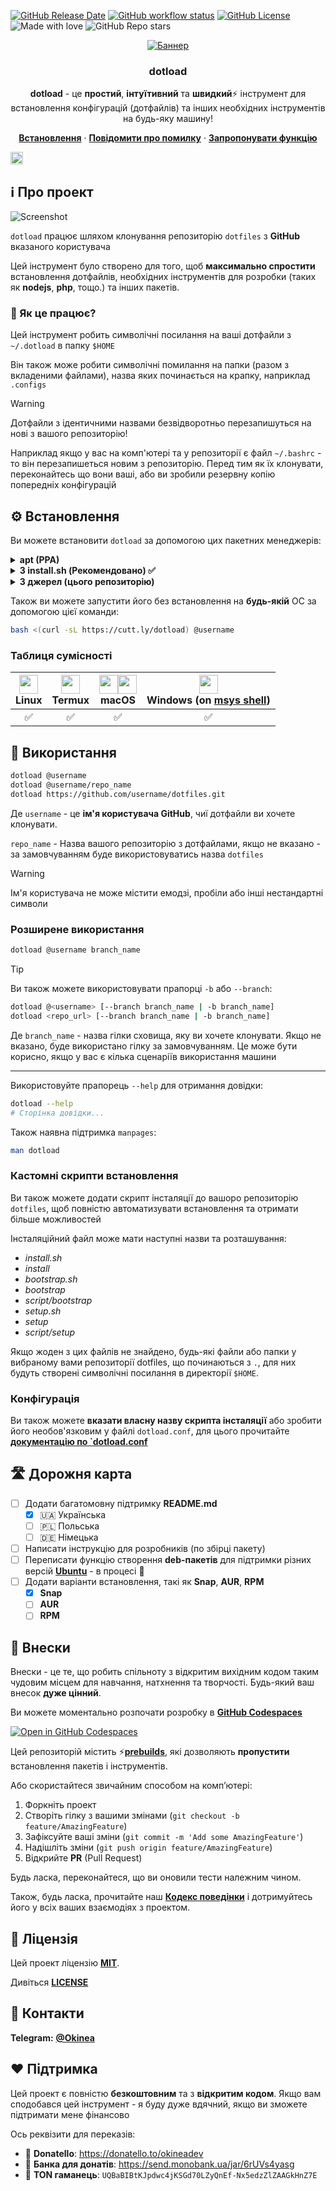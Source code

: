 <!-- markdownlint-disable no-inline-html first-line-h1 -->

[![GitHub Release Date][github-release-date]][github-release-page]
[![GitHub workflow status][github-workflow-status]][github-workflow-runs]
[![GitHub License][github-license]](../../LICENSE)
![Made with love][made-with-love]
![GitHub Repo stars][github-stars]

<!-- PROJECT LOGO -->
<div align="center">
  <a href="https://github.com/okineadev/dotload">
    <img src="../../public/banner.png" alt="Баннер">
  </a>

  <h3 align="center">dotload</h3>

  <p align="center">
    <p>
    <b>dotload</b> - це <b>простий</b>, <b>інтуїтивний</b> та <b>швидкий</b>⚡ інструмент для встановлення конфігурацій (дотфайлів) та інших необхідних інструментів на будь-яку машину!</p>
    <a href="#%EF%B8%8F-Встановлення"><b>Встановлення</b></a>
    ·
    <a href="https://github.com/okineadev/dotload/issues/new?labels=bug&template=bug_report.md"><b>Повідомити про помилку</b></a>
    ·
    <a href="https://github.com/okineadev/dotload/issues/new?labels=enhancement&template=feature_request.md"><b>Запропонувати функцію</b></a>
  </p>
</div>

<a href="../../README.md"><img
  height="20"
  src="../../public/flag-us.png"
  alt="English">
</a>

## ℹ️ Про проект

![Screenshot](../../public/screenshot.png)

`dotload` працює шляхом клонування репозиторію `dotfiles` з **GitHub** вказаного користувача

Цей інструмент було створено для того, щоб **максимально спростити** встановлення дотфайлів, необхідних інструментів для розробки (таких як **nodejs**, **php**, тощо.) та інших пакетів.

### 🤔 Як це працює?

Цей інструмент робить символічні посилання на ваші дотфайли з `~/.dotload` в папку `$HOME`

Він також може робити символічні помилання на папки (разом з вкладеними файлами), назва яких починається на крапку, наприклад `.configs`

> [!WARNING]
> Дотфайли з ідентичними назвами безвідворотньо перезапишуться на нові з вашого репозиторію!

Наприклад якщо у вас на комп'ютері та у репозиторії є файл `~/.bashrc` - то він перезапишеться новим з репозиторію. Перед тим як їх клонувати, переконайтесь що вони ваші, або ви зробили резервну копію попередніх конфігурацій

## ⚙️ Встановлення

Ви можете встановити `dotload` за допомогою цих пакетних менеджерів:

<details>
  <summary><b>apt (PPA)</b></summary>
  <br/>

  З цим методом ви отримуватимете подальші оновлення

  ```bash
  sudo add-apt-repository ppa:salumin/tools
  sudo apt update
  sudo apt install dotload
  ```

</details>

<details>
  <summary><b>З install.sh (Рекомендовано) ✅</b></summary>
  <br/>

  З цим методом, ви можете встановити dotload практично на **будь-якій системі**, в тому числі в Termux

  📥 **Встановлення**:

  ```bash
  curl -sL https://cutt.ly/dotload-install | bash
  ```

  🗑️ **Видалення**:

  ```bash
  sudo rm $PREFIX/bin/dotload && hash -r
  ```

  > ℹ️ Примітка: Якщо ви хочете видалити цей інструмент з **Termux**, вам потрібно виконати вище вказану команду без `sudo`

</details>

<details>
  <summary><b>З джерел (цього репозиторію)</b></summary>
  <br/>

  З цим методом ви можете з легкістю модифікувати встановлення, та бути впевненим в безпеці.

  Кроки для встановлення з джерел:

  1. Клонуйте репозиторій

  ```bash
  git clone https://github.com/okineadev/dotload.git --depth=1
  ```

  2. Перейдіть в папку проекту

  ```bash
  cd dotload
  ```

  3. Встановіть інструменти

  Якщо у вас не встановлений `make`, вам потрібно його встановити:

  ```bash
  sudo apt install make
  ```

  Також наявна підтримка [**task**](https://taskfile.dev/).

  📥 **Встановлення**:

  ```bash
  make install
  ```

  > 💡 Порада: якщо ви надаєте перевагу використанню сучаснішого [**task**](https://taskfile.dev/) замість [**GNU make**](https://www.gnu.org/software/make/), можете скористатись цією командою:

  ```bash
  task install
  ```

  🗑️ **Видалення**:

  ```bash
  make uninstall
  # Або
  task uninstall
  ```

</details>

Також ви можете запустити його без встановлення на **будь-якій** ОС за допомогою цієї команди:

```bash
bash <(curl -sL https://cutt.ly/dotload) @username
```

### Таблиця сумісності

| <div><img src="https://upload.wikimedia.org/wikipedia/commons/f/f1/Icons8_flat_linux.svg" width="30"/></div> **Linux** | <div><img src="https://upload.wikimedia.org/wikipedia/commons/b/b5/Termux.svg" width="30"/></div> **Termux** | <div><img src="../../public/macos-logo.svg#gh-light-mode-only" width="30"/><img src="../../public/macos-white-logo.svg#gh-dark-mode-only" width="30"/></div> **macOS** | <div><img src="https://github.com/okineadev/dotload/assets/81070564/99544c04-51e7-41b5-95f7-0828cfc97617" width="30"/></div> **Windows** (on [msys shell](https://www.msys2.org/)) |
| :-: | :-: | :-: | :-: |
| ✅ | ✅ | ✅ | ✅ |

## 🚀 Використання

```bash
dotload @username
dotload @username/repo_name
dotload https://github.com/username/dotfiles.git
```

Де `username` - це **ім'я користувача GitHub**, чиї дотфайли ви хочете клонувати.

`repo_name` - Назва вашого репозиторію з дотфайлами, якщо не вказано - за замовчуванням буде використовуватись назва `dotfiles`

> [!WARNING]
> Ім'я користувача не може містити емодзі, пробіли або інші нестандартні символи

### Розширене використання

```bash
dotload @username branch_name
```

> [!TIP]
> Ви також можете використовувати прапорці `-b` або `--branch`:

```bash
dotload @<username> [--branch branch_name | -b branch_name]
dotload <repo_url> [--branch branch_name | -b branch_name]
```

Де `branch_name` - назва гілки сховища, яку ви хочете клонувати. Якщо не вказано, буде використано гілку за замовчуванням. Це може бути корисно, якщо у вас є кілька сценаріїв використання машини

---

Використовуйте прапорець `--help` для отримання довідки:

```bash
dotload --help
# Сторінка довідки...
```

Також наявна підтримка `manpages`:

```bash
man dotload
```

### Кастомні скрипти встановлення

Ви також можете додати скрипт інсталяції до вашоро репозиторію `dotfiles`, щоб повністю автоматизувати встановлення та отримати більше можливостей

Інсталяційний файл може мати наступні назви та розташування:

- _install.sh_
- _install_
- _bootstrap.sh_
- _bootstrap_
- _script/bootstrap_
- _setup.sh_
- _setup_
- _script/setup_

Якщо жоден з цих файлів не знайдено, будь-які файли або папки у вибраному вами репозиторії dotfiles, що починаються з `.`, для них будуть створені символічні посилання в директорії `$HOME`.

### Конфігурація

Ви також можете **вказати власну назву скрипта інсталяції**
або зробити його необов'язковим у файлі `dotload.conf`, для цього прочитайте [**документацію по `dotload.conf**](dotload_conf.md)

## 🛣️ Дорожня карта

- [ ] Додати багатомовну підтримку **README.md**
  - [x] 🇺🇦 Українська
  - [ ] 🇵🇱 Польська
  - [ ] 🇩🇪 Німецька
- [ ] Написати інструкцію для розробників (по збірці пакету)
- [ ] Переписати функцію створення **deb-пакетів** для підтримки різних версій [**Ubuntu**](https://ubuntu.com/) - в процесі 🚧
- [ ] Додати варіанти встановлення, такі як **Snap**, **AUR**, **RPM**
  - [x] **Snap**
  - [ ] **AUR**
  - [ ] **RPM**

## 🤝 Внески

Внески - це те, що робить спільноту з відкритим вихідним кодом таким чудовим місцем для навчання, натхнення та творчості. Будь-який ваш внесок **дуже цінний**.

Ви можете моментально розпочати розробку в [**GitHub Codespaces**][codespaces-link]

[![Open in GitHub Codespaces](https://github.com/codespaces/badge.svg)](https://codespaces.new/okineadev/dotload?quickstart=1)

Цей репозиторій містить ⚡[**prebuilds**][about-prebuilds], які дозволяють **пропустити** встановлення пакетів і інструментів.

Або скористайтеся звичайним способом на комп’ютері:

1. Форкніть проект
2. Створіть гілку з вашими змінами (`git checkout -b feature/AmazingFeature`)
3. Зафіксуйте ваші зміни (`git commit -m 'Add some AmazingFeature'`)
4. Надішліть зміни (`git push origin feature/AmazingFeature`)
5. Відкрийте **PR** (Pull Request)

Будь ласка, переконайтеся, що ви оновили тести належним чином.

Також, будь ласка, прочитайте наш [**Кодекс поведінки**](../../CODE_OF_CONDUCT.md) і дотримуйтесь його у всіх ваших взаємодіях з проектом.

## 📝 Ліцензія

Цей проект ліцензію [**MIT**][mit-license-link].

Дивіться [**LICENSE**](../../LICENSE)

## 📨 Контакти

**Telegram:** [**@Okinea**][telegram-link]

## ❤️ Підтримка

Цей проект є повністю **безкоштовним** та з **відкритим кодом**.
Якщо вам сподобався цей інструмент - я буду дуже вдячний, якщо ви зможете підтримати мене фінансово

Ось реквізити для переказів:

- 🍩 **Donatello**: <https://donatello.to/okineadev>
- 🫙 **Банка для донатів**: <https://send.monobank.ua/jar/6rUVs4yasg>
- 💎 **TON гаманець**: `UQBaBIBtKJpdwc4jKSGd70LZyQnEf-Nx5edzZlZAAGkHnZ7E`

[github-release-date]: https://img.shields.io/github/release-date/okineadev/dotload
[github-release-page]: https://github.com/okineadev/dotload/releases/latest
[github-workflow-status]: https://github.com/okineadev/dotload/actions/workflows/release.yml/badge.svg
[github-workflow-runs]: https://github.com/okineadev/dotload/actions/workflows/release.yml
[github-license]: https://img.shields.io/github/license/okineadev/dotload
[made-with-love]: https://img.shields.io/badge/made_with-%E2%9D%A4%EF%B8%8F-white
[github-stars]: https://img.shields.io/github/stars/okineadev/dotload
[codespaces-link]: https://github.com/features/codespaces
[about-prebuilds]: https://docs.github.com/en/codespaces/prebuilding-your-codespaces/about-github-codespaces-prebuilds
[telegram-link]: https://t.me/okinea 'Telegram link'
[mit-license-link]: https://opensource.org/license/MIT
